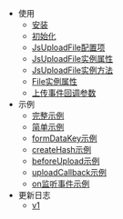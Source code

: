 - 使用
  - [安装](/usage/install.md)
  - [初始化](/usage/init.md)
  - [JsUploadFile配置项](/usage/upload-config.md)
  - [JsUploadFile实例属性](/usage/upload-attr.md)
  - [JsUploadFile实例方法](/usage/upload-fun.md)
  - [File实例属性](/usage/file-attr.md)
  - [上传事件回调参数](/usage/cb-params.md)
- 示例
  - [完整示例](/example/example.md)
  - [简单示例](/example/eg-simple.md)
  - [formDataKey示例](/example/eg-formDataKey.md)
  - [createHash示例](/example/eg-createHash.md)
  - [beforeUpload示例](/example/eg-beforeUpload.md)
  - [uploadCallback示例](/example/eg-uploadCallback.md)
  - [on监听事件示例](/example/eg-onevent.md)
- 更新日志
  - [v1](/version/v1.md)